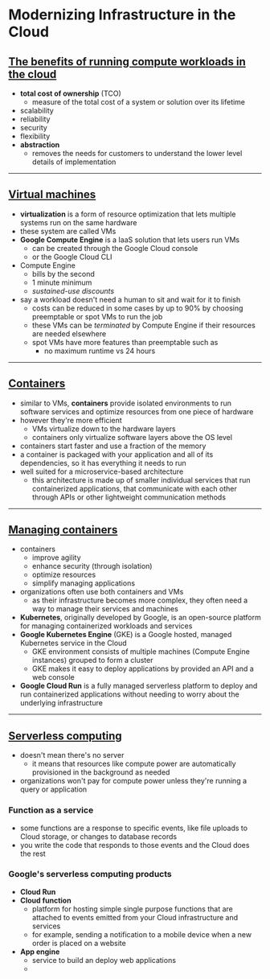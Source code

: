 # Modernizing Infrastructure in the Cloud

## [The benefits of running compute workloads in the cloud](https://www.youtube.com/watch?v=NHWu5le3tMM)

- **total cost of ownership** (TCO)
  - measure of the total cost of a system or solution over its lifetime
- scalability
- reliability
- security
- flexibility
- **abstraction**
  - removes the needs for customers to understand the lower level details of implementation

----

## [Virtual machines](https://www.youtube.com/watch?v=tHPBKBN_-Uo)

- **virtualization** is a form of resource optimization that lets multiple systems run on the same hardware
- these system are called VMs
- **Google Compute Engine** is a IaaS solution that lets users run VMs
  - can be created through the Google Cloud console
  - or the Google Cloud CLI
- Compute Engine
  - bills by the second
  - 1 minute minimum
  - *sustained-use discounts* 
- say a workload doesn't need a human to sit and wait for it to finish
  - costs can be reduced in some cases by up to 90% by choosing preemptable or spot VMs to run the job
  - these VMs can be *terminated* by Compute Engine if their resources are needed elsewhere
  - spot VMs have more features than preemptable such as
    - no maximum runtime vs 24 hours

-----

## [Containers](https://www.youtube.com/watch?v=0-wG960v34Y)

- similar to VMs, **containers** provide isolated environments to run software services and optimize resources from one piece of hardware
- however they're more efficient
  - VMs virtualize down to the hardware layers
  - containers only virtualize software layers above the OS level
- containers start faster and use a fraction of the memory
- a container is packaged with your application and all of its dependencies, so it has everything it needs to run
- well suited for a microservice-based architecture
  - this architecture is made up of smaller individual services that run containerized applications, that communicate with each other through APIs or other lightweight communication methods

----

## [Managing containers](https://www.youtube.com/watch?v=ZtRqJ1_xwBk)

- containers
  - improve agility
  - enhance security (through isolation)
  - optimize resources
  - simplify managing applications
- organizations often use both containers and VMs
  - as their infrastructure becomes more complex, they often need a way to manage their services and machines
- **Kubernetes**, originally developed by Google, is an open-source platform for managing containerized workloads and services
- **Google Kubernetes Engine** (GKE) is a Google hosted, managed Kubernetes service in the Cloud
  - GKE environment consists of multiple machines (Compute Engine instances) grouped to form a cluster
  - GKE makes it easy to deploy applications by provided an API and a web console
- **Google Cloud Run** is a fully managed serverless platform to deploy and run containerized applications without needing to worry about the underlying infrastructure

----

## [Serverless computing](https://www.youtube.com/watch?v=hXSejFDQBhI)

- doesn't mean there's no server
  - it means that resources like compute power are automatically provisioned in the background as needed
- organizations won't pay for compute power unless they're running a query or application

### Function as a service

- some functions are a response to specific events, like file uploads to Cloud storage, or changes to database records
- you write the code that responds to those events and the Cloud does the rest

### Google's serverless computing products

- **Cloud Run**
- **Cloud function**
  - platform for hosting simple single purpose functions that are attached to events emitted from your Cloud infrastructure and services
  - for example, sending a notification to a mobile device when a new order is placed on a website
- **App engine**
  - service to build an deploy web applications
  - 